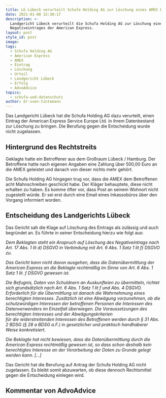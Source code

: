```yaml
---
title: LG Lübeck verurteilt Schufa Holding AG zur Löschung eines AMEX Eintrags
date: 2021-01-08 15:30:17
description: >-
  Landgericht Lübeck verurteilt die Schufa Holding AG zur Löschung eines
  Negativeintrages der American Express.
layout: post
style_id: post
image:
tags:
  - Schufa Holding AG
  - American Express
  - AMEX
  - Eintrag
  - Löschung
  - Urteil
  - Landgericht Lübeck
  - Erfolg
  - AdvoAdvice
topics:
  - schufa-und-datenschutz
author: dr-sven-tintemann
---
```


Das Landgericht Lübeck hat die Schufa Holding AG dazu verurteilt, einen Eintrag der American Express Service Europe Ltd. in ihrem Datenbestand zur Löschung zu bringen. Die Berufung gegen die Entscheidung wurde nicht zugelassen.&nbsp;

## Hintergrund des Rechtstreits

Geklagte hatte ein Betroffener aus dem Gro&szlig;raum Lübeck / Hamburg. Der Betroffene hatte nach eigenen Angaben eine Zahlung über 500,00 Euro an die AMEX geleistet und danach von dieser nichts mehr gehört.&nbsp;

Die Schufa Holding AG hingegen trug vor, dass die AMEX dem Betroffenen acht Mahnschreiben geschickt habe. Der Kläger behauptete, diese nicht erhalten zu haben. Es komme öfter vor, dass Post an seinem Wohnort nicht zugestellt würde. Er sei erst durch eine Email eines Inkassobüros über den Vorgang informiert worden.&nbsp;

## Entscheidung des Landgerichts Lübeck

Das Gericht sah die Klage auf Löschung des Eintrags als zulässig und auch begründet an. Es führte in seiner Entscheidung hierzu wie folgt aus:&nbsp;

*Dem Beklagten steht ein Anspruch auf Löschung des Negativeintrags nach Art. 17 Abs. 1 lit d) DSGVO in Verbindung mit Art. 6 Abs. 1 Satz 1 lit f) DSGVO zu.*

*Das Gericht kann nicht davon ausgehen, dass die Datenübermittlung der American Express an die Beklagte rechtmä&szlig;ig im Sinne von Art. 6 Abs. 1 Satz 1 lit. f DSGVO gewesen ist.*

*Die Befugnis, Daten von Schuldnern an Auskunfteien zu übermitteln, richtet sich grundsätzlich nach Art. 6 Abs. 1 Satz 1 lit f und Abs. 4 DSGVO. Erforderlich für die Übermittlung ist danach die Wahrnehmung eines berechtigten Interesses. Zusätzlich ist eine Abwägung vorzunehmen, ob die schutzwürdigen Interessen der betroffenen Personen die Interessen des Datenverwenders im Einzelfall überwiegen. Die Voraussetzungen des berechtigten Interesses und der Abwägungskriterien<br>für die widerstreitenden Interessen des Betroffenen werden durch &sect; 31 Abs. 2 BDSG (&sect; 28 a BDSG a.F.) in gesetzlicher und praktisch handhaberer Weise konkretisiert.*

*Die Beklagte hat nicht bewiesen, dass die Datenübermittlung durch die American Express rechtmä&szlig;ig gewesen ist, so dass schon deshalb kein berechtigtes Interesse an der Verarbeitung der Daten zu Grunde gelegt werden kann. \[...\]*

Das Gericht hat die Berufung auf Antrag der Schufa Holding AG nicht zugelassen. Es bleibt somit abzuwarten, ob diese dennoch Rechtsmittel gegen die Entscheidung einlegen wird.&nbsp;

## Kommentar von AdvoAdvice

&nbsp;
